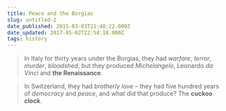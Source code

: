 ```yaml
---
title: Peace and the Borgias
slug: untitled-2
date_published: 2015-03-03T21:48:22.000Z
date_updated: 2017-05-02T22:54:18.000Z
tags: history
---
```


> In Italy for thirty years under the Borgias, they had *warfare*, *terror*, *murder*, *bloodshed*, but they produced *Michelangelo*, Leonardo *da Vinci* and **the Renaissance**.

> In Switzerland, they had *brotherly love* – they had five hundred years of *democracy* and *peace*, and what did that produce? The **cuckoo clock**.
